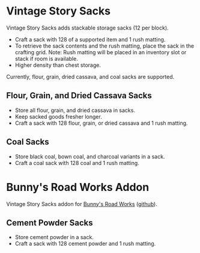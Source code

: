 # Vintage Story Sacks
Vintage Story Sacks adds stackable storage sacks (12 per block).
- Craft a sack with 128 of a supported item and 1 rush matting.
- To retrieve the sack contents and the rush matting, place the sack in the crafting grid. Note: Rush matting will be placed in an inventory slot or stack if room is available.
- Higher density than chest storage.

Currently, flour, grain, dried cassava, and coal sacks are supported.

## Flour, Grain, and Dried Cassava Sacks
- Store all flour, grain, and dried cassava in sacks.
- Keep sacked goods fresher longer.
- Craft a sack with 128 flour, grain, or dried cassava and 1 rush matting.

## Coal Sacks
- Store black coal, bown coal, and charcoal variants in a sack.
- Craft a coal sack with 128 coal and 1 rush matting.

# Bunny's Road Works Addon
Vintage Story Sacks addon for [Bunny's Road Works](https://mods.vintagestory.at/show/mod/3751) \([github](https://github.com/funnybunnyofdoom/Vintage-Story-Mods/tree/master/roadworks)\).

## Cement Powder Sacks
- Store cement powder in a sack.
- Craft a sack with 128 cement powder and 1 rush matting.